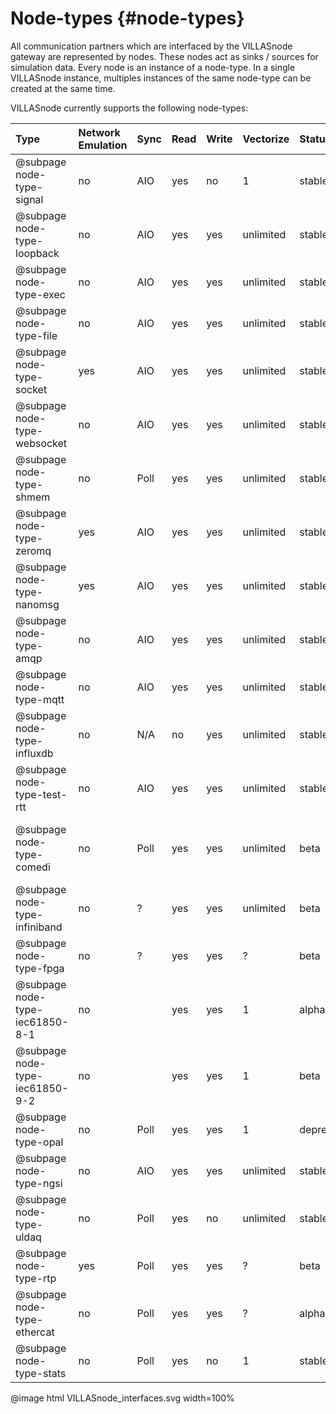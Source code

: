 # Node-types {#node-types}

All communication partners which are interfaced by the VILLASnode gateway are represented by nodes.
These nodes act as sinks / sources for simulation data.
Every node is an instance of a node-type. In a single VILLASnode instance, multiples instances of the same node-type can be created at the same time.

VILLASnode currently supports the following node-types:

| Type                            | Network Emulation | Sync  | Read | Write | Vectorize | Status      | Comments |
| :--                             | :-- | :--   | :--  | :--   | :--       | :--        | :-- |
| @subpage node-type-signal       | no  | AIO   | yes  | no    | 1         | stable     | |
| @subpage node-type-loopback     | no  | AIO   | yes  | yes   | unlimited | stable     | |
| @subpage node-type-exec         | no  | AIO   | yes  | yes   | unlimited | stable     | |
| @subpage node-type-file         | no  | AIO   | yes  | yes   | unlimited | stable     | |
| @subpage node-type-socket       | yes | AIO   | yes  | yes   | unlimited | stable     | |
| @subpage node-type-websocket    | no  | AIO   | yes  | yes   | unlimited | stable     | |
| @subpage node-type-shmem        | no  | Poll  | yes  | yes   | unlimited | stable     | |
| @subpage node-type-zeromq       | yes | AIO   | yes  | yes   | unlimited | stable     | |
| @subpage node-type-nanomsg      | yes | AIO   | yes  | yes   | unlimited | stable     | |
| @subpage node-type-amqp         | no  | AIO   | yes  | yes   | unlimited | stable     | |
| @subpage node-type-mqtt         | no  | AIO   | yes  | yes   | unlimited | stable     | |
| @subpage node-type-influxdb     | no  | N/A   | no   | yes   | unlimited | stable     | |
| @subpage node-type-test-rtt     | no  | AIO   | yes  | yes   | unlimited | stable     | Virtual node-type |
| @subpage node-type-comedi       | no  | Poll  | yes  | yes   | unlimited | beta       | Support for a wide range of Analog/Digital Input/Output cards |
| @subpage node-type-infiniband   | no  | ?     | yes  | yes   | unlimited | beta       | |
| @subpage node-type-fpga         | no  | ?     | yes  | yes   | ?         | beta       | |
| @subpage node-type-iec61850-8-1 | no  |       | yes  | yes   | 1         | alpha      | |
| @subpage node-type-iec61850-9-2 | no  |       | yes  | yes   | 1         | beta       | |
| @subpage node-type-opal         | no  | Poll  | yes  | yes   | 1         | deprecated | |
| @subpage node-type-ngsi         | no  | AIO   | yes  | yes   | unlimited | stable | Use WebSockets for Live data |
| @subpage node-type-uldaq        | no  | Poll  | yes  | no    | unlimited | stable     | |
| @subpage node-type-rtp          | yes | Poll  | yes  | yes   | ?         | beta       | |
| @subpage node-type-ethercat     | no  | Poll  | yes  | yes   | ?         | alpha      | |
| @subpage node-type-stats        | no  | Poll  | yes  | no    | 1         | stable     | |

@image html VILLASnode_interfaces.svg width=100%
